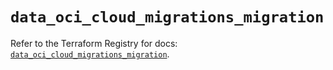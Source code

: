 # `data_oci_cloud_migrations_migration`

Refer to the Terraform Registry for docs: [`data_oci_cloud_migrations_migration`](https://registry.terraform.io/providers/hashicorp/oci/7.19.0/docs/data-sources/cloud_migrations_migration).
